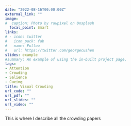 ```yaml
---
date: "2022-08-16T00:00:00Z"
external_link: ""
image:
#  caption: Photo by rawpixel on Unsplash
  focal_point: Smart
links:
# - icon: twitter
#   icon_pack: fab
#   name: Follow
#   url: https://twitter.com/georgecushen
slides: example
#summary: An example of using the in-built project page.
tags:
- Attention
- Crowding
- Salience
- Cueing
title: Visual Crowding
url_code: ""
url_pdf: ""
url_slides: ""
url_video: ""
---
```


This is where I describe all the crowding papers
